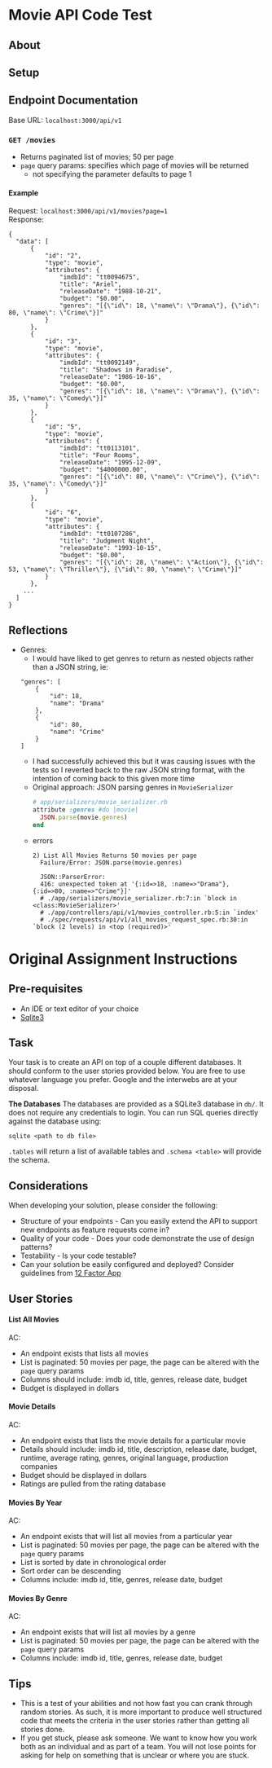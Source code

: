 # Movie API Code Test

## About

## Setup

## Endpoint Documentation
Base URL: `localhost:3000/api/v1`

### `GET /movies`
- Returns paginated list of movies; 50 per page
- `page` query params: specifies which page of movies will be returned
  - not specifying the parameter defaults to page 1

#### Example
Request: `localhost:3000/api/v1/movies?page=1`  
Response:
  ```
  {
    "data": [
        {
            "id": "2",
            "type": "movie",
            "attributes": {
                "imdbId": "tt0094675",
                "title": "Ariel",
                "releaseDate": "1988-10-21",
                "budget": "$0.00",
                "genres": "[{\"id\": 18, \"name\": \"Drama\"}, {\"id\": 80, \"name\": \"Crime\"}]"
            }
        },
        {
            "id": "3",
            "type": "movie",
            "attributes": {
                "imdbId": "tt0092149",
                "title": "Shadows in Paradise",
                "releaseDate": "1986-10-16",
                "budget": "$0.00",
                "genres": "[{\"id\": 18, \"name\": \"Drama\"}, {\"id\": 35, \"name\": \"Comedy\"}]"
            }
        },
        {
            "id": "5",
            "type": "movie",
            "attributes": {
                "imdbId": "tt0113101",
                "title": "Four Rooms",
                "releaseDate": "1995-12-09",
                "budget": "$4000000.00",
                "genres": "[{\"id\": 80, \"name\": \"Crime\"}, {\"id\": 35, \"name\": \"Comedy\"}]"
            }
        },
        {
            "id": "6",
            "type": "movie",
            "attributes": {
                "imdbId": "tt0107286",
                "title": "Judgment Night",
                "releaseDate": "1993-10-15",
                "budget": "$0.00",
                "genres": "[{\"id\": 28, \"name\": \"Action\"}, {\"id\": 53, \"name\": \"Thriller\"}, {\"id\": 80, \"name\": \"Crime\"}]"
            }
        },
      ...
    ]
  }
  ```

## Reflections
- Genres:
  - I would have liked to get genres to return as nested objects rather than a JSON string, ie:
  ```
  "genres": [
      {
          "id": 18,
          "name": "Drama"
      },
      {
          "id": 80,
          "name": "Crime"
      }
  ]
  ```
    - I had successfully achieved this but it was causing issues with the tests so I reverted back to the raw JSON string format, with the intention of coming back to this given more time
    - Original approach: JSON parsing genres in `MovieSerializer`
      ```rb
      # app/serializers/movie_serializer.rb
      attribute :genres #do |movie|
        JSON.parse(movie.genres)
      end
      ```
    - errors
      ```
      2) List All Movies Returns 50 movies per page
        Failure/Error: JSON.parse(movie.genres)

        JSON::ParserError:
        416: unexpected token at '{:id=>18, :name=>"Drama"}, {:id=>80, :name=>"Crime"}]'
        # ./app/serializers/movie_serializer.rb:7:in `block in <class:MovieSerializer>'
        # ./app/controllers/api/v1/movies_controller.rb:5:in `index'
        # ./spec/requests/api/v1/all_movies_request_spec.rb:30:in `block (2 levels) in <top (required)>'
      ```

# Original Assignment Instructions
## Pre-requisites

* An IDE or text editor of your choice
* [Sqlite3](http://www.sqlitetutorial.net/)


## Task
Your task is to create an API on top of a couple different databases.  It should conform to the user stories provided below.  You are free to use whatever language you prefer.  Google and the interwebs are at your disposal.

**The Databases**
The databases are provided as a SQLite3 database in `db/`.  It does not require any credentials to login.  You can run SQL queries directly against the database using:

```
sqlite <path to db file>
```

`.tables` will return a list of available tables and `.schema <table>` will provide the schema.

## Considerations
When developing your solution, please consider the following:

* Structure of your endpoints - Can you easily extend the API to support new endpoints as feature requests come in?
* Quality of your code - Does your code demonstrate the use of design patterns?
* Testability - Is your code testable?
* Can your solution be easily configured and deployed?  Consider guidelines from [12 Factor App](http://12factor.net/)


## User Stories

#### List All Movies
AC:

* An endpoint exists that lists all movies
* List is paginated: 50 movies per page, the page can be altered with the `page` query params
* Columns should include: imdb id, title, genres, release date, budget
* Budget is displayed in dollars

#### Movie Details
AC:

* An endpoint exists that lists the movie details for a particular movie
* Details should include: imdb id, title, description, release date, budget, runtime, average rating, genres, original language, production companies
* Budget should be displayed in dollars
* Ratings are pulled from the rating database

#### Movies By Year
AC:

* An endpoint exists that will list all movies from a particular year
* List is paginated: 50 movies per page, the page can be altered with the `page` query params
* List is sorted by date in chronological order
* Sort order can be descending
* Columns include: imdb id, title, genres, release date, budget

#### Movies By Genre
AC:

* An endpoint exists that will list all movies by a genre
* List is paginated: 50 movies per page, the page can be altered with the `page` query params
* Columns include: imdb id, title, genres, release date, budget

## Tips

* This is a test of your abilities and not how fast you can crank through random stories.  As such, it is more important to produce well structured code that meets the criteria in the user stories rather than getting all stories done.
* If you get stuck, please ask someone.  We want to know how you work both as an individual and as part of a team.  You will not lose points for asking for help on something that is unclear or where you are stuck.
